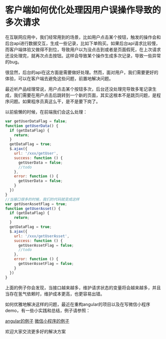 # 客户端如何优化处理因用户误操作导致的多次请求

在互联网应用中，我们经常用到的场景，比如用户点击某个按钮，触发的操作会和后台api进行数据交互，生成一些记录，比如下单购买。如果后台api请求比较慢，而客户端体验又做得不到位，导致用户以为没点击到或者是页面假死，在上次请求还没处理完，就再次点击按钮。这样会导致某个操作生成多次记录，导致一些异常的bug。

很显然，后台的api在这方面是需要做好处理。然而，面对用户，我们需要更好的体验，可以在客户端去避免这些问题，前置地解决问题。

最近听产品经理常说，用户点击某个按钮多次，后台还没处理完导致多笔记录生成，我们需要在用户点击后跳转到一个新的页面，其实这根本不是跳页问题，是程序问题。如果程序员真这么干，是不是要下岗了。

以前偷懒的时候，在前端我们会这么处理：

```js
var getUserDataFlag = false;
function getUserData() {
  if (getDataFlag) {
    return;
  }
  getDataFlag = true;
  $.ajax({
    url: '/xxx/getUser',
    success: function () {
      getUserData = false;
      //todo
    },
    error: function () {
      getUserData = false;
    }
  })
}
//当接口很多的时候，我们的代码就变成这样
var getUserAssetFlag = true;
function getUserAsset() {
  if (getDataFlag) {
    return;
  }
  getDataFlag = true;
  $.ajax({
    url: '/xxx/getUserAsset',
    success: function () {
      getUserAssetFlag = false;
      //todo
    },
    error: function () {
      getUserAssetFlag = false;
    }
  })
}
```

上面的例子你会发现，当接口越来越多，维护请求状态的变量将会越来越多，并且当存在氢气依赖时，维护成本更高，也更容易出错。

如何优雅地解决这样的问题，最近在重构angular的项目以及在写微信小程序demo，有一些小实践和总结，例子请参照：

[angular的例子](./angular-demo.js)
[微信小程序的例子](./xiaochengxu-demo.js)

欢迎大家交流更多好的解决方案